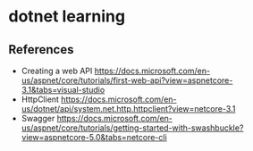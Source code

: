 ﻿# dotnet learning

## References

* Creating a web API https://docs.microsoft.com/en-us/aspnet/core/tutorials/first-web-api?view=aspnetcore-3.1&tabs=visual-studio
* HttpClient https://docs.microsoft.com/en-us/dotnet/api/system.net.http.httpclient?view=netcore-3.1
* Swagger https://docs.microsoft.com/en-us/aspnet/core/tutorials/getting-started-with-swashbuckle?view=aspnetcore-5.0&tabs=netcore-cli

